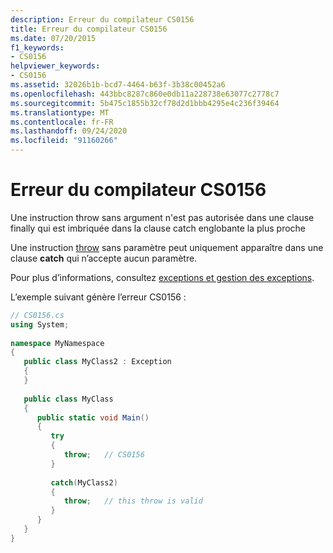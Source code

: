 ```yaml
---
description: Erreur du compilateur CS0156
title: Erreur du compilateur CS0156
ms.date: 07/20/2015
f1_keywords:
- CS0156
helpviewer_keywords:
- CS0156
ms.assetid: 32026b1b-bcd7-4464-b63f-3b38c00452a6
ms.openlocfilehash: 443bbc8287c860e0db11a228738e63077c2778c7
ms.sourcegitcommit: 5b475c1855b32cf78d2d1bbb4295e4c236f39464
ms.translationtype: MT
ms.contentlocale: fr-FR
ms.lasthandoff: 09/24/2020
ms.locfileid: "91160266"
---
```

# <a name="compiler-error-cs0156"></a>Erreur du compilateur CS0156

Une instruction throw sans argument n'est pas autorisée dans une clause finally qui est imbriquée dans la clause catch englobante la plus proche  
  
 Une instruction [throw](../language-reference/keywords/throw.md) sans paramètre peut uniquement apparaître dans une clause **catch** qui n’accepte aucun paramètre.  
  
 Pour plus d’informations, consultez [exceptions et gestion des exceptions](../programming-guide/exceptions/index.md).  
  
 L’exemple suivant génère l’erreur CS0156 :  
  
```csharp  
// CS0156.cs  
using System;  
  
namespace MyNamespace  
{  
   public class MyClass2 : Exception  
   {  
   }  
  
   public class MyClass  
   {  
      public static void Main()  
      {  
         try  
         {  
            throw;   // CS0156  
         }  
  
         catch(MyClass2)  
         {  
            throw;   // this throw is valid  
         }  
      }  
   }  
}  
```
